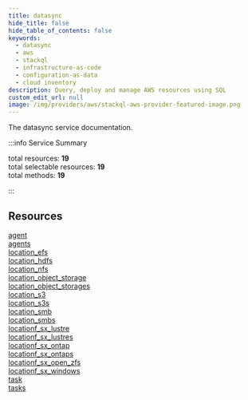 ```yaml
---
title: datasync
hide_title: false
hide_table_of_contents: false
keywords:
  - datasync
  - aws
  - stackql
  - infrastructure-as-code
  - configuration-as-data
  - cloud inventory
description: Query, deploy and manage AWS resources using SQL
custom_edit_url: null
image: /img/providers/aws/stackql-aws-provider-featured-image.png
---
```


The datasync service documentation.

:::info Service Summary

<div class="row">
<div class="providerDocColumn">
<span>total resources:&nbsp;<b>19</b></span><br />
<span>total selectable resources:&nbsp;<b>19</b></span><br />
<span>total methods:&nbsp;<b>19</b></span><br />
</div>
</div>

:::

## Resources
<div class="row">
<div class="providerDocColumn">
<a href="/providers/aws/datasync/agent/">agent</a><br />
<a href="/providers/aws/datasync/agents/">agents</a><br />
<a href="/providers/aws/datasync/location_efs/">location_efs</a><br />
<a href="/providers/aws/datasync/location_hdfs/">location_hdfs</a><br />
<a href="/providers/aws/datasync/location_nfs/">location_nfs</a><br />
<a href="/providers/aws/datasync/location_object_storage/">location_object_storage</a><br />
<a href="/providers/aws/datasync/location_object_storages/">location_object_storages</a><br />
<a href="/providers/aws/datasync/location_s3/">location_s3</a><br />
<a href="/providers/aws/datasync/location_s3s/">location_s3s</a><br />
<a href="/providers/aws/datasync/location_smb/">location_smb</a>
</div>
<div class="providerDocColumn">
<a href="/providers/aws/datasync/location_smbs/">location_smbs</a><br />
<a href="/providers/aws/datasync/locationf_sx_lustre/">locationf_sx_lustre</a><br />
<a href="/providers/aws/datasync/locationf_sx_lustres/">locationf_sx_lustres</a><br />
<a href="/providers/aws/datasync/locationf_sx_ontap/">locationf_sx_ontap</a><br />
<a href="/providers/aws/datasync/locationf_sx_ontaps/">locationf_sx_ontaps</a><br />
<a href="/providers/aws/datasync/locationf_sx_open_zfs/">locationf_sx_open_zfs</a><br />
<a href="/providers/aws/datasync/locationf_sx_windows/">locationf_sx_windows</a><br />
<a href="/providers/aws/datasync/task/">task</a><br />
<a href="/providers/aws/datasync/tasks/">tasks</a>
</div>
</div>